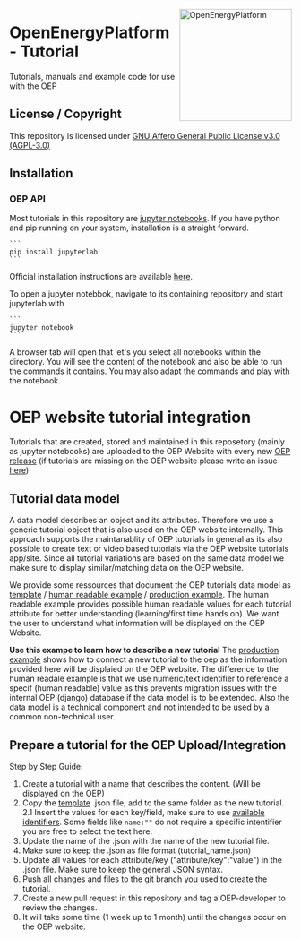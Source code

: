 <a href="http://oep.iks.cs.ovgu.de/"><img align="right" width="200" height="200" src="https://avatars2.githubusercontent.com/u/37101913?s=400&u=9b593cfdb6048a05ea6e72d333169a65e7c922be&v=4" alt="OpenEnergyPlatform"></a>

# OpenEnergyPlatform - Tutorial

Tutorials, manuals and example code for use with the OEP

## License / Copyright

This repository is licensed under [GNU Affero General Public License v3.0 (AGPL-3.0)](https://www.gnu.org/licenses/agpl-3.0.en.html)

## Installation

### OEP API

Most tutorials in this repository are [jupyter notebooks](https://jupyter.org/). If you have python and pip running on your system, installation is a straight forward.

    ```
    pip install jupyterlab
    ```
Official installation instructions are available [here](https://jupyterlab.readthedocs.io/en/stable/getting_started/installation.html#pip).

To open a jupyter notebbok, navigate to its containing repository and start jupyterlab with

    ```
    jupyter notebook
    ```

A browser tab will open that let's you select all notebooks within the directory. You will see the content of the notebook and also be able to run the commands it contains. You may also adapt the commands and play with the notebook.

# OEP website tutorial integration

Tutorials that are created, stored and maintained in this reposetory (mainly as jupyter notebooks) are uploaded to the OEP Website with
every new [OEP release](https://github.com/OpenEnergyPlatform/oeplatform/blob/develop/RELEASE_PROCEDURE.md#release-cycle) (if tutorials are missing on the OEP website please write an issue [here](https://github.com/OpenEnergyPlatform/oeplatform/issues/new))

## Tutorial data model

A data model describes an object and its attributes. Therefore we use a generic tutorial object that is also used on the OEP website internally. This approach supports the maintanablity of OEP tutorials in general as its also possible to create text or video based tutorials via the OEP website tutorials app/site. Since all tutorial variations are based on the same data model we make sure to display similar/matching data on the OEP website. 

We provide some ressources that document the OEP tutorials data model as [template](template\tutorial_metadata_oep_example.json) / [human readable example](C:\temp\RLI\OEP_Issues\tutorial\template\tutorial_metadata_human_readable_names_example.json) / [production example](template\tutorial_metadata_oep_example.json). The human readable example provides possible human readable values for each tutorial attribute for better understanding (learning/first time hands on). We want the user to understand what information will be displayed on the OEP Website. 

**Use this exampe to learn how to describe a new tutorial**
The [production example](template\tutorial_metadata_oep_example.json) shows how to connect a new tutorial to the oep as the information provided here will be displaied on the OEP website. The difference to the human readale example is that we use numeric/text identifier to reference a specif (human readable) value as this prevents migration issues with the internal OEP (django) database if the data model is to be extended. Also the data model is a technical component and not intended to be used by a common non-technical user. 

## Prepare a tutorial for the OEP Upload/Integration

Step by Step Guide:
1. Create a tutorial with a name that describes the content. (Will be displayed on the OEP)
2. Copy the [template](template\tutorial_metadata_template.json) .json file, add to the same folder as the new tutorial.
2.1 Insert the values for each key/field, make sure to use [available identifiers](template\tutorial_metadata_oep_example.json). Some fields like `name:""` do not require a specific intentifier you are free to select the text here. 
3. Update the name of the .json with the name of the new tutorial file. 
4. Make sure to keep the .json as file format (tutorial_name.json)
5. Update all values for each attribute/key ("attribute/key":"value") in the .json file. Make sure to keep the general JSON syntax.
6. Push all changes and files to the git branch you used to create the tutorial.
7. Create a new pull request in this repository and tag a OEP-developer to review the changes.
8. It will take some time (1 week up to 1 month) until the changes occur on the OEP website.